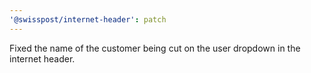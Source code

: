 ```yaml
---
'@swisspost/internet-header': patch
---
```


Fixed the name of the customer being cut on the user dropdown in the internet header.

